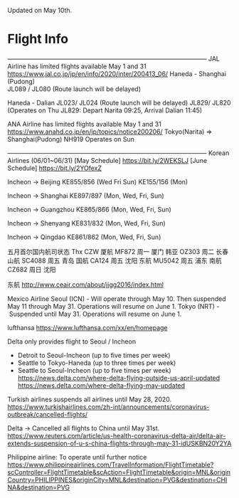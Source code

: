 Updated on May 10th.

# Flight Info
————————————————————————————————
JAL Airline has limited flights available May 1 and 31	
https://www.jal.co.jp/jp/en/info/2020/inter/200413_06/
Haneda - Shanghai (Pudong)	 
JL089 / JL080 (Route launch will be delayed)

Haneda - Dalian	
JL023/ JL024 (Route launch will be delayed)
JL829/ JL820 (Operates on Thu JL829: Depart Narita 09:25, Arrival Dalian 11:45)

ANA Airline has limited flights available May 1 and 31	
https://www.anahd.co.jp/en/jp/topics/notice200206/
Tokyo(Narita) ⇒ Shanghai(Pudong) 
NH919 Operates on Sun	

————————————————————————————————
Korean Airlines (06/01~06/31)
[May Schedule] https://bit.ly/2WEKSLJ
[June Schedule] https://bit.ly/2YOfexZ

Incheon -> Beijing
KE855/856 (Wed Fri Sun)
KE155/156 (Mon)

Incheon -> Shanghai
KE897/897 (Mon, Wed, Fri, Sun)

Incheon -> Guangzhou
KE865/866 (Mon, Wed, Fri, Sun)

Incheon -> Shenyang
KE831/832 (Mon, Wed, Fri, Sun)

Incheon -> Qingdao
KE861/862 (Mon, Wed, Fri, Sun)


五月首尔国内航司状态 Thx CZW
厦航	MF872	周一	厦门
韩亚	OZ303	周二	长春
山航	SC4088	周五	青岛
国航	CA124	周五	沈阳
东航	MU5042	周五	浦东
南航	CZ682	周日	沈阳

东航
http://www.ceair.com/about/jjgg2016/index.html

Mexico Airline
Seoul (ICN) - Will operate through May 10. Then suspended May 11 through May 31. Operations will resume on June 1.
Tokyo (NRT) - Suspended until May 31. Operations will resume on June 1.


lufthansa
https://www.lufthansa.com/xx/en/homepage

Delta only provides flight to Seoul / Incheon
* Detroit to Seoul-Incheon (up to five times per week)
* Seattle to Tokyo-Haneda (up to three times per week)
* Seattle to Seoul-Incheon (up to five times per week)
https://news.delta.com/where-delta-flying-outside-us-april-updated
https://news.delta.com/where-delta-flying-may-updated



Turkish airlines suspends all airlines until May 28, 2020.
https://www.turkishairlines.com/zh-int/announcements/coronavirus-outbreak/cancelled-flights/

Delta -> Cancelled all flights to China until May 31st. 
https://www.reuters.com/article/us-health-coronavirus-delta-air/delta-air-extends-suspension-of-u-s-china-flights-through-may-31-idUSKBN20Y2YA


Philippine airline: To operate until further notice https://www.philippineairlines.com/TravelInformation/FlightTimetable?scController=FlightTimetable&scAction=FlightTimetable&origin=MNL&originCountry=PHILIPPINES&originCity=MNL&destination=PVG&destination=CHINA&destination=PVG


